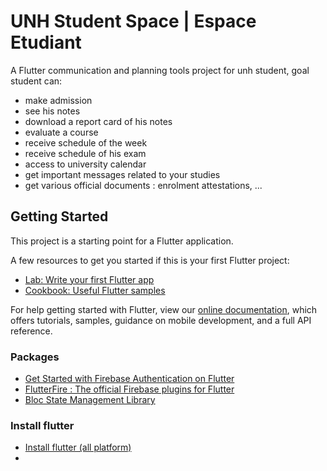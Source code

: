 # UNH Student Space | Espace Etudiant

A Flutter communication and planning tools project for unh student, goal student can:
- make admission
- see his notes
- download a report card of his notes  
- evaluate a course
- receive schedule of the week
- receive schedule of his exam
- access to university calendar
- get important messages related to your studies
- get various official documents : enrolment attestations, ...

## Getting Started

This project is a starting point for a Flutter application.

A few resources to get you started if this is your first Flutter project:

- [Lab: Write your first Flutter app](https://flutter.dev/docs/get-started/codelab)
- [Cookbook: Useful Flutter samples](https://flutter.dev/docs/cookbook)

For help getting started with Flutter, view our
[online documentation](https://flutter.dev/docs), which offers tutorials,
samples, guidance on mobile development, and a full API reference.

### Packages
- [Get Started with Firebase Authentication on Flutter](https://firebase.google.com/docs/auth/flutter/start)
- [FlutterFire : The official Firebase plugins for Flutter](https://firebase.flutter.dev/)
- [Bloc State Management Library](https://bloclibrary.dev/#/)

### Install flutter
- [Install flutter (all platform)](https://docs.flutter.dev/get-started/install)
- []()
